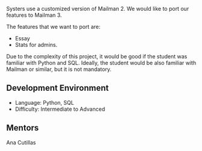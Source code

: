Systers use a customized version of Mailman 2. We would like to port our features to Mailman 3.  

The features that we want to port are: 

- Essay
- Stats for admins.

Due to the complexity of this project, it would be good if the student was familiar with Python and SQL. Ideally, the student would be also familiar with Mailman or similar, but it is not mandatory. 

## Development Environment
* Language: Python, SQL
* Difficulty: Intermediate to Advanced

## Mentors
Ana Cutillas